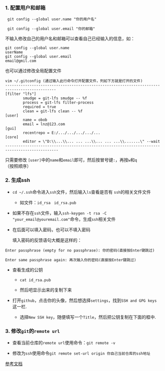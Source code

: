### 1. 配置用户和邮箱

```
 git config --global user.name "你的用户名"

 git config --global user.email "你的邮箱"
```

不输入修改自己的用户名和邮箱可以查看自己已经输入的信息，如：

```
git config --global user.name
userName
git config --global user.email 
email@gmil.com
```

也可以通过修改全局配置文件 

```
vim ~/.gitconfig (通过输入此行命令打开配置文件，列如下方就是打开的文件)
---------------------------------------------------------------------------------------------
[filter "lfs"]
        smudge = git-lfs smudge -- %f
        process = git-lfs filter-process
        required = true
        clean = git-lfs clean -- %f
[user]
        name = obob
        email = lnz@123.com
[gui]
        recentrepo = E:/.../.../.../.../...
[core]
        editor = \"D:\\...\\... ... ...\\... ... ...\\.......\" --wait
----------------------------------------------------------------------------------------------
```

只需要修改 `[user]`中的`name`和`email`即可，然后按冒号键`:`，再按`w`和`q`（按照顺序）

 ### 2. 生成ssh

 * `cd ~/.ssh`命令进入`ssh`文件，然后输入`ls`查看是否有 `ssh`的相关文件文件

    * 如文件：`id_rsa` &nbsp; `id_rsa.pub`

 * 如果不存在`ssh`文件，输入`ssh-keygen -t rsa -C "your_email@youremail.com"`命令，生成`ssh`相关文件

  * 在后面可以填入密码，也可以不填入密码
  
    填入密码的反馈语句大概是这样的：

 ```
Enter passphrase (empty for no passphrase): 你的密码(直接按Enter键跳过)

Enter same passphrase again: 再次输入你的密码(直接按Enter键跳过)
 ```
* 查看生成的公钥

    *  `cat id_rsa.pub`
    
    * 然后吧显示出来的复制下来

* 打开`github`，点击你的头像，然后想选择`settings`，找到`SSH and GPG keys`这一栏.

    * 选择`New SSH key`，随便填写一个`Title`，然后把公钥复制在下面的框中.

### 3. 修改`git`的`remote url`

* 查看当前仓库的`remote url`使用命令：`git remote -v`

* 修改为`ssh`使用命令`git remote set-url origin 你自己当前仓库的ssh地址`




[参考文档](https://www.cnblogs.com/superGG1990/p/6844952.html)
